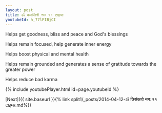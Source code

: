 ```yaml
---
layout: post
title: ॐ कपालिनी नमः ११ टाइम्स
youtubeId: h_77lPIBjCI
---
```

 
 
Helps get goodness, bliss and peace and God's blessings
 
Helps remain focused, help generate inner energy 
 
Helps boost physical and mental health 
 
Helps remain grounded and generates a sense of gratitude towards the greater power 
 
Helps reduce bad karma
 
 
 
 


{% include youtubePlayer.html id=page.youtubeId %}
 
[Next]({{ site.baseurl }}{% link  split1/_posts/2014-04-12-ॐ त्रिसंकावे नमः ११ टाइम्स.md%})
 
